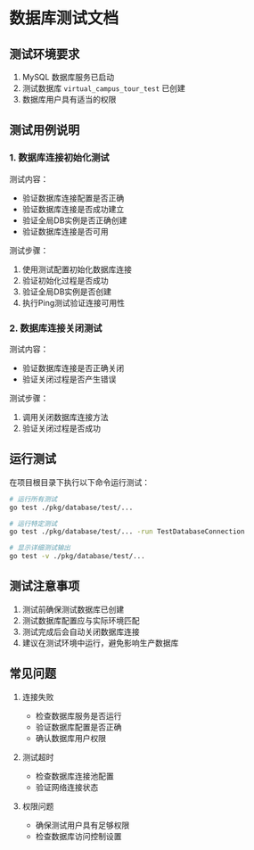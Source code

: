 # 数据库测试文档

## 测试环境要求

1. MySQL 数据库服务已启动
2. 测试数据库 `virtual_campus_tour_test` 已创建
3. 数据库用户具有适当的权限



## 测试用例说明

### 1. 数据库连接初始化测试

测试内容：
- 验证数据库连接配置是否正确
- 验证数据库连接是否成功建立
- 验证全局DB实例是否正确创建
- 验证数据库连接是否可用

测试步骤：
1. 使用测试配置初始化数据库连接
2. 验证初始化过程是否成功
3. 验证全局DB实例是否创建
4. 执行Ping测试验证连接可用性

### 2. 数据库连接关闭测试

测试内容：
- 验证数据库连接是否正确关闭
- 验证关闭过程是否产生错误

测试步骤：
1. 调用关闭数据库连接方法
2. 验证关闭过程是否成功

## 运行测试

在项目根目录下执行以下命令运行测试：

```bash
# 运行所有测试
go test ./pkg/database/test/...

# 运行特定测试
go test ./pkg/database/test/... -run TestDatabaseConnection

# 显示详细测试输出
go test -v ./pkg/database/test/...
```

## 测试注意事项

1. 测试前确保测试数据库已创建
2. 测试数据库配置应与实际环境匹配
3. 测试完成后会自动关闭数据库连接
4. 建议在测试环境中运行，避免影响生产数据库

## 常见问题

1. 连接失败
   - 检查数据库服务是否运行
   - 验证数据库配置是否正确
   - 确认数据库用户权限

2. 测试超时
   - 检查数据库连接池配置
   - 验证网络连接状态

3. 权限问题
   - 确保测试用户具有足够权限
   - 检查数据库访问控制设置 